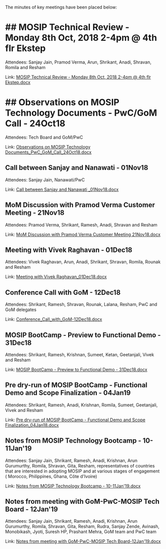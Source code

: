 The minutes of key meetings have been placed below:

# ## MOSIP Technical Review - Monday 8th Oct, 2018 2-4pm @ 4th flr Ekstep
Attendees: Sanjay Jain, Pramod Verma, Arun, Shrikant, Anadi, Shravan, Romila and Resham

Link: [MOSIP Technical Review - Monday 8th Oct, 2018 2-4pm @ 4th flr Ekstep.docx](_files/MOSIP_Technical_Review-Monday_8thOct2018_2-4pm@4th_flr_Ekstep.docx)

# ## Observations on MOSIP Technology Documents - PwC/GoM Call - 24Oct18
Attendees: Tech Board and GoM/PwC

Link: [Observations on MOSIP Technology Documents_PwC_GoM_Call_24Oct18.docx](_files/Observations_on_MOSIP_Technology_Documents_PwC_GoM_Call_24Oct18.docx)

## Call between Sanjay and Nanawati - 01Nov18
Attendees: Sanjay Jain, Nanawati/PwC

Link: [Call between Sanjay and Nanawati _01Nov18.docx](_files/Call_between_Sanjay_and_Nanawati_01Nov18.docx)

## MoM Discussion with Pramod Verma Customer Meeting - 21Nov18
Attendees: Pramod Verma, Shrikant, Ramesh, Anadi, Shravan and Resham

Link: [MoM Discussion with Pramod Verma Customer Meeting 21Nov18.docx](_files/MoM_Discussion_with_Pramod_Verma_Customer_Meeting_21Nov18.docx)


## Meeting with Vivek Raghavan - 01Dec18
Attendees: Vivek Raghavan, Arun, Anadi, Shrikant, Shravan, Romila, Rounak and Resham

Link: [Meeting with Vivek Raghavan_01Dec18.docx](_files/Meeting_with_Vivek_Raghavan_01Dec18.docx)

## Conference Call with GoM - 12Dec18
Attendees: Shrikant, Ramesh, Shravan, Rounak, Lalana, Resham, PwC and GoM delegates

Link: [Conference_Call_with_GoM-12Dec18.docx](_files/Conference_Call_with_GoM-12Dec18.docx)

## MOSIP BootCamp - Preview to Functional Demo - 31Dec18
Attendees: Shrikant, Ramesh, Krishnan, Sumeet, Ketan, Geetanjali, Vivek and Resham

Link: [MOSIP BootCamp - Preview to Functional Demo - 31Dec18.docx](_files/MOSIP_BootCamp-Preview_to_Functional_Demo-31Dec18.docx)

## Pre dry-run of MOSIP BootCamp - Functional Demo and Scope Finalization - 04Jan19
Attendees: Shrikant, Ramesh, Anadi, Krishnan, Romila, Sumeet, Geetanjali, Vivek and Resham

Link: [Pre dry-run of MOSIP BootCamp - Functional Demo and Scope Finalization_04Jan18.docx](_files/Pre_dry-run_of_MOSIP_BootCamp-Functional_Demo_and_Scope_Finalization_04Jan18.docx)

## Notes from MOSIP Technology Bootcamp - 10-11Jan'19
Attendees: Sanjay Jain, Shrikant, Ramesh, Anadi, Krishnan, Arun Gurumurthy, Romila, Shravan, Gita, Resham, representatives of countries that are interested in adopting MOSIP and at various stages of engagement ( Morocco, Philippines, Ghana, Côte d'Ivoire)

Link: [Notes from MOSIP Technology Bootcamp - 10-11Jan'19.docx](_files/Notes_from_MOSIP_Technology_Bootcamp-10-11Jan'19.docx)

## Notes from meeting with GoM-PwC-MOSIP Tech Board - 12Jan'19
Attendees: Sanjay Jain, Shrikant, Ramesh, Anadi, Krishnan, Arun Gurumurthy, Romila, Shravan, Gita, Resham, Rudra, Sanjay Zende, Avinash, Monobikash, Jyoti, Suresh HP, Prashant Mehra, GoM team and PwC team

Link: [Notes from meeting with GoM-PwC-MOSIP Tech Board-12Jan'19.docx](_files/Notes_from_meeting_with_GoM-PwC-MOSIP_Tech_Board-12Jan'19.docx)
